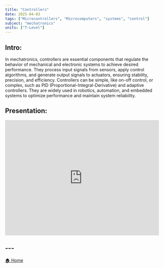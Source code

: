 ```yaml
---
title: "Controllers"
date: 2025-04-03
tags: ["Microcontrollers", "Microcomputers", "systems", "control"]
subject: "mechatronics"
units: ["T-Level"]
---
```


## Intro:

In mechatronics, controllers are essential components that regulate the behavior of mechanical and electronic systems to achieve desired performance. They process input signals from sensors, apply control algorithms, and generate output signals to actuators, ensuring stability, precision, and efficiency. Controllers can be simple, like on-off control, or complex, such as PID (Proportional-Integral-Derivative) and adaptive controllers. They are widely used in robotics, automation, and embedded systems to optimize performance and maintain system reliability.

## Presentation:

<div style="position: relative; width: 100%; height: 0; padding-top: 75%;">
    <iframe src="https://EngineeringShare.github.io/engineering-hub/presentations/Controllers.pdf" 
        style="position: absolute; top: 0; left: 0; width: 100%; height: 100%; border: none;">
    </iframe>
</div>

## ---

<a href="https://engineeringshare.github.io/engineering-hub">🏠 Home</a>
